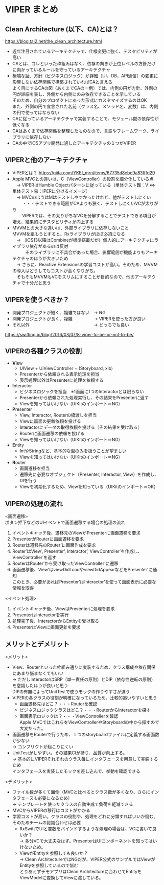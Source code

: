 # VIPER まとめ

## Clean Architecture (以下、CA)とは？
https://blog.tai2.net/the_clean_architecture.html
- 近年注目されているアーキテクチャで、仕様変更に強く、テスタビリティが高い
- CAとは、コレといった枠組みはなく、依存の向きが上位レベルの方針だけに向かっているルールを守っているアーキテクチャ
- 極端な話、方針（ビジネスロジック）が詳細（UI、DB、API通信）の変更に影響しない依存関係で構築されていればCAと言える  
 よく目にするCAの図（あくまでCAの一例）では、内側の円が方針、外側の円が詳細を表し、外側から内側にのみ依存できることを示している  
 そのため、自分のプロダクトにあった形式にカスタマイズするのはOK  
 また、外側の円で宣言された名前（クラス名、メソッド名、変数）は、内側の円で使ってはならない  
- CAに従っているアーキテクチャで実装することで、モジュール間の依存性が低くなる
- CAはあくまで依存関係を整理したものなので、言語やフレームワーク、ライブラリに依存しない
- CAの中でiOSアプリ開発に適したアーキテクチャの１つがVIPER

## VIPERと他のアーキテクチャ
- VIPERとは？
 https://qiita.com/YKEI_mrn/items/67735d8ebc9a83fffd29
- Apple MVCとの違いは、C（ViewController）の役割を細分化している点  
　→ VIPERはHumble Objectパターンに従っている（単体テスト難：V ⇔ 単体テスト易：IPERに分けるイメージ）  
　→ MVCのほうはMはテストしやすかったけれど、他がテストしにくい  
　 　・・・テストできる範囲がCAよりも狭く、テストしにくいVCが太りがち  
　 　VIPERでは、その太りがちなVCを分解することでテストできる項目が増え、結果的にテスタビリティが向上する  
- MVVMとの大きな違いは、外部ライブラリに依存しないこと  
 MVVMを組もうとすると、Rxライブラリがほぼ必須になる  
　→ （iOS13以降はCombineが標準搭載だが）個人的にアーキテクチャにライブラリ依存があるのは反対  
　　　そのライブラリに不具合があった場合、影響範囲が機能よりもアーキテクチャのほうが大きいため  
　→ さらに、Reactive Extensionsの学習コストが高い。そのため、MVVMの導入はどうしてもコストが高くなりがち。  
　そもそもMVVMもVCをスリムにすることが目的なので、他のアーキテクチャで十分だと思う  

## VIPERを使うべきか？
- 開発プロジェクトが短く、複雑ではない　→ NG
- 開発プロジェクトが長く、複雑　　　　　→ VIPERを使った方が良い
- それ以外　　　　　　　　　　　　　　　→ どっちでも良い

https://swifting.io/blog/2016/03/07/8-viper-to-be-or-not-to-be/

## VIPERの各種クラスの役割
- **V**iew
  - UIView + UIViewController + (Storyboard, xib)
  - Presenterから依頼される表示処理を担当
  - 表示処理以外はPresenterに処理を依頼する
- **I**nteractor
  - ビジネスロジックを担当　※1画面に1つのInteractorとは限らない
  - Presenterから依頼された処理実行し、その結果をPresenterに返す
  - Viewを知ってはいけない（UIKitのインポート＝NG）
- **P**resenter
  - View, Interactor, Routerの橋渡しを担当
  - Viewに画面の更新依頼を投げる
  - Interactorにデータの取得依頼を投げる（その結果を受け取る）
  - Routerに画面遷移の依頼を投げる
  - Viewを知ってはいけない（UIKitのインポート＝NG）
- **E**ntity
  - IntやStringなど、基本的な型のみを扱うことが望ましい
  - Viewを知ってはいけない（UIKitのインポート＝NG）
- **R**outer
  - 画面遷移を担当
  - 遷移先に必要なオブジェクト（Presenter, Interactor, View）を作成し、DIを行う
  - Viewを初期化するため、Viewを知っている（UIKitのインポート＝OK）

## VIPERの処理の流れ
<画面遷移>  
ボタン押下などのUIイベントで画面遷移する場合の処理の流れ
1. イベントキャッチ後、遷移元のViewがPresenterに画面遷移を要求
2. PresenterがRouterに画面遷移を要求
3. Routerは遷移先のRouter’に画面作成を要求
4. Router’はView’, Presenter’, Interactor’, ViewController’を作成し、ViewController’を返す
5. RouterはRouter’から受け取ったViewController’に遷移
6. 画面遷移後、View’はviewDidLoadやviewDidAppearなどをPresenter’に通知  
 このとき、必要があればPresenter’はInteractor’を使って画面表示に必要な情報を取得

<イベント処理>  
1. イベントキャッチ後、ViewはPresenterに処理を要求
2. PresenterはInteractorを実行
3. 処理完了後、InteractorからEntityを受け取る
4. PresenterはViewに画面更新を要求

## メリットとデメリット
<メリット>  
- View、Routerといった枠組み通りに実装するため、クラス構成や依存関係にあまり悩まなくてもいい  
 → ただしInteractorはSRP（単一責任の原則）とDIP（依存性逆転の原則）を意識したほうが良いと思う    
  DIPの有無によってUnitTestで使うモックの作りやすさが違う  
- VIPERの各クラスの役割が明確になっているため、比較的追いやすいと思う  
  - 画面遷移先はどこ？・・・Routerを確認  
  - ビジネスロジッククラスはどこ？・・・RouterからInteractorを探す    
  - 画面表示ロジックは？・・・ViewControllerを確認  
  Apple MVCではこれらをViewControllerやStoryboardの中から探すので大変だった。  
- 画面遷移をRouterで行うため、１つのstoryboardファイルに定義する画面数が少ない  
 → コンフリクトが起こりにくい  
- UnitTestがしやすい。その結果CIが捗り、品質が向上する。  
 → 基本的にVIPERそれぞれのクラス毎にインタフェースを用意して実装するため    
  インタフェースを実装したモックを差し込んで、挙動を確認できる  

<デメリット>
- ファイル数が多くて面倒（MVCと比べるとクラス数が多くなり、さらにインタフェースも必要になるため）  
 → テンプレートを使ったクラスの自動生成で負荷を軽減できる
- MVCからVIPERの移行はコストがかかる  
- 学習コストが高い。クラスの役割や、処理をどれに分類すればいいか悩む。そのためチームの認識合わせは必要  
  - RxSwiftでUIと変数をバインドするような処理の場合は、VCに書いて良いか？  
  → 多分VCで大丈夫なはず。PresenterはUIコンポーネントを知ってはいけないため。  
  - ViewがEntityを参照しても良いか？  
  → Clean ArchitectureではNGだが、VIPER公式のサンプルではViewがEntityを参照しているので悩む  
  とりあえずデモアプリはClean Architectureに合わせてEntityをViewModelに変換してViewに渡している。  

